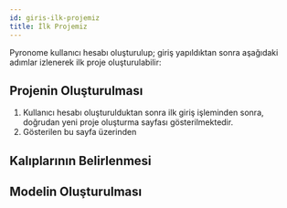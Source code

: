 ```yaml
---
id: giris-ilk-projemiz
title: İlk Projemiz
---
```


<a id="aHeaderMenuAnchor" data-header-menu="Docs"></a>

Pyronome kullanıcı hesabı oluşturulup; giriş yapıldıktan sonra aşağıdaki adımlar izlenerek ilk proje oluşturulabilir:

## Projenin Oluşturulması

1. Kullanıcı hesabı oluşturulduktan sonra ilk giriş işleminden sonra, doğrudan yeni proje oluşturma sayfası gösterilmektedir.
2. Gösterilen bu sayfa üzerinden

## Kalıplarının Belirlenmesi

## Modelin Oluşturulması